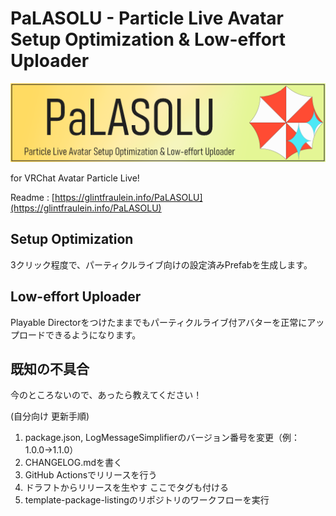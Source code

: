 # PaLASOLU - Particle Live Avatar Setup Optimization & Low-effort Uploader
![PaLASOLU](Image/PaLASOLU_Banner.png)

for VRChat Avatar Particle Live!

Readme : [https://glintfraulein.info/PaLASOLU](https://glintfraulein.info/PaLASOLU)

## Setup Optimization
3クリック程度で、パーティクルライブ向けの設定済みPrefabを生成します。

## Low-effort Uploader
Playable Directorをつけたままでもパーティクルライブ付アバターを正常にアップロードできるようになります。


## 既知の不具合
今のところないので、あったら教えてください！

(自分向け 更新手順)
1. package.json, LogMessageSimplifierのバージョン番号を変更（例：1.0.0→1.1.0）
2. CHANGELOG.mdを書く
3. GitHub Actionsでリリースを行う
4. ドラフトからリリースを生やす ここでタグも付ける
5. template-package-listingのリポジトリのワークフローを実行
